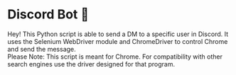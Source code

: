 # Discord Bot 🤖

Hey! This Python script is able to send a DM to a specific user in Discord. It uses the Selenium WebDriver module and ChromeDriver to control Chrome and send the message. 
<br />
Please Note: This script is meant for Chrome. For compatibility with other search engines use the driver designed for that program. 

